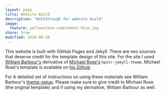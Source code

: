 ```yaml
---
layout: page
title: Website Build
description: "Walkthrough for website build"
image:
  feature: yellowstone-complement-blue.jpg
share: true
modified: 2020-09-20
---
```


This website is built with GitHub Pages and Jekyll. There are two sources that deserve credit for the template design
of this site. For the site I used [William Barbour's](https://barbourww.github.io/) derivative of 
[Michael Rose's](https://mademistakes.com) `hpstr-jekyll-theme`. Michael Rose's template is available 
on [his Github](https://github.com/mmistakes/hpstr-jekyll-theme).

For A detailed set of instructions on using these materials see William Barbour's [theme-setup](https://barbourww.github.io//theme-setup/).
Please make sure to give credit to Michael Rose (the original template) and if using my derivative, William Barbour as well.

